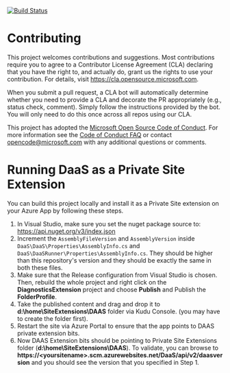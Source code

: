 [![Build Status](https://dev.azure.com/app-service-diagnostics-portal/app-service-diagnostics-portal/_apis/build/status/Azure.DaaS%20Build?branchName=main)](https://dev.azure.com/app-service-diagnostics-portal/app-service-diagnostics-portal/_build/latest?definitionId=41&branchName=main)

# Contributing

This project welcomes contributions and suggestions.  Most contributions require you to agree to a
Contributor License Agreement (CLA) declaring that you have the right to, and actually do, grant us
the rights to use your contribution. For details, visit https://cla.opensource.microsoft.com.

When you submit a pull request, a CLA bot will automatically determine whether you need to provide
a CLA and decorate the PR appropriately (e.g., status check, comment). Simply follow the instructions
provided by the bot. You will only need to do this once across all repos using our CLA.

This project has adopted the [Microsoft Open Source Code of Conduct](https://opensource.microsoft.com/codeofconduct/).
For more information see the [Code of Conduct FAQ](https://opensource.microsoft.com/codeofconduct/faq/) or
contact [opencode@microsoft.com](mailto:opencode@microsoft.com) with any additional questions or comments.

# Running DaaS as a Private Site Extension
You can build this project locally and install it as a Private Site extension on your Azure App by following these steps.
1. In Visual Studio, make sure you set the nuget package source to: https://api.nuget.org/v3/index.json
1. Increment the `AssemblyFileVersion` and `AssemblyVersion` inside `DaaS\DaaS\Properties\AssemblyInfo.cs` and `DaaS\DaaSRunner\Properties\AssemblyInfo.cs`. They should be higher than this repository's version and they should be exactly the same in both these files.
1. Make sure that the Release configuration from Visual Studio is chosen. Then, rebuild the whole project and right click on the **DiagnosticsExtension** project and choose **Publish** and Publish the **FolderProfile**.
1. Take the published content and drag and drop it to **d:\home\SiteExtensions\DAAS** folder via Kudu Console. (you may have to create the folder first).
1. Restart the site via Azure Portal to ensure that the app points to DAAS private extension bits.
1. Now DAAS Extension bits should be pointing to Private Site Extensions folder (**d:\home\SiteExtensions\DAAS**). To validate, you can browse to **https://&lt;yoursitename&gt;.scm.azurewebsites.net/DaaS/api/v2/daasversion** and you should see the version that you specified in Step 1. 
